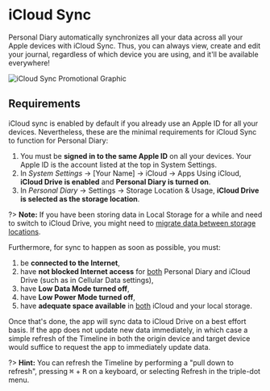 # iCloud Sync

Personal Diary automatically synchronizes all your data across all your Apple devices with iCloud Sync. Thus, you can always view, create and edit your journal, regardless of which device you are using, and it'll be available everywhere!

![iCloud Sync Promotional Graphic]()

## Requirements

iCloud sync is enabled by default if you already use an Apple ID for all your devices. Nevertheless, these are the minimal requirements for iCloud Sync to function for Personal Diary:

1. You must be **signed in to the same Apple ID** on all your devices. Your Apple ID is the account listed at the top in System Settings.
2. In _System Settings_ &rarr; \[Your Name\] &rarr; iCloud &rarr; Apps Using iCloud, **iCloud Drive is enabled** and **Personal Diary is turned on**.
4. In _Personal Diary_ &rarr; Settings &rarr; Storage Location &amp; Usage, **iCloud Drive is selected as the storage location**.

?> **Note:** If you have been storing data in Local Storage for a while and need to switch to iCloud Drive, you might need to [migrate data between storage locations](/personal-diary/storage-management?id=migrating-data-between-storage-locations).

Furthermore, for sync to happen as soon as possible, you must:
1. be **connected to the Internet**,
2. have **not blocked Internet access** for <u>both</u> Personal Diary and iCloud Drive (such as in Cellular Data settings),
3. have **Low Data Mode turned off**,
4. have **Low Power Mode turned off**,
5. have **adequate space available** in <u>both</u> iCloud and your local storage.

Once that's done, the app will sync data to iCloud Drive on a best effort basis. If the app does not update new data immediately, in which case a simple refresh of the Timeline in both the origin device and target device would suffice to request the app to immediately update data.

?> **Hint:** You can refresh the Timeline by performing a "pull down to refresh", pressing <kbd>&#8984;</kbd> + <kbd>R</kbd> on a keyboard, or selecting Refresh in the triple-dot menu.
